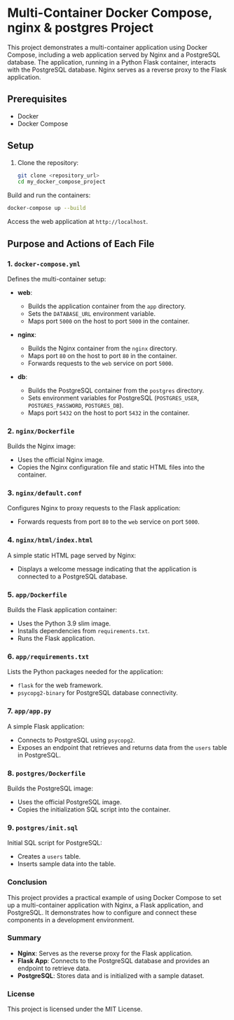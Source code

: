 # Multi-Container Docker Compose, nginx & postgres Project

This project demonstrates a multi-container application using Docker Compose, including a web application served by Nginx and a PostgreSQL database. The application, running in a Python Flask container, interacts with the PostgreSQL database. Nginx serves as a reverse proxy to the Flask application.

## Prerequisites

- Docker
- Docker Compose

## Setup

1. Clone the repository:
   ```sh
   git clone <repository_url>
   cd my_docker_compose_project
   ```
Build and run the containers:

```sh
docker-compose up --build
```
Access the web application at `http://localhost`.


## Purpose and Actions of Each File

### 1. `docker-compose.yml`

Defines the multi-container setup:

- **web**: 
  - Builds the application container from the `app` directory.
  - Sets the `DATABASE_URL` environment variable.
  - Maps port `5000` on the host to port `5000` in the container.

- **nginx**: 
  - Builds the Nginx container from the `nginx` directory.
  - Maps port `80` on the host to port `80` in the container.
  - Forwards requests to the `web` service on port `5000`.

- **db**: 
  - Builds the PostgreSQL container from the `postgres` directory.
  - Sets environment variables for PostgreSQL (`POSTGRES_USER`, `POSTGRES_PASSWORD`, `POSTGRES_DB`).
  - Maps port `5432` on the host to port `5432` in the container.

### 2. `nginx/Dockerfile`

Builds the Nginx image:

- Uses the official Nginx image.
- Copies the Nginx configuration file and static HTML files into the container.

### 3. `nginx/default.conf`

Configures Nginx to proxy requests to the Flask application:

- Forwards requests from port `80` to the `web` service on port `5000`.

### 4. `nginx/html/index.html`

A simple static HTML page served by Nginx:

- Displays a welcome message indicating that the application is connected to a PostgreSQL database.

### 5. `app/Dockerfile`

Builds the Flask application container:

- Uses the Python 3.9 slim image.
- Installs dependencies from `requirements.txt`.
- Runs the Flask application.

### 6. `app/requirements.txt`

Lists the Python packages needed for the application:

- `flask` for the web framework.
- `psycopg2-binary` for PostgreSQL database connectivity.

### 7. `app/app.py`

A simple Flask application:

- Connects to PostgreSQL using `psycopg2`.
- Exposes an endpoint that retrieves and returns data from the `users` table in PostgreSQL.

### 8. `postgres/Dockerfile`

Builds the PostgreSQL image:

- Uses the official PostgreSQL image.
- Copies the initialization SQL script into the container.

### 9. `postgres/init.sql`

Initial SQL script for PostgreSQL:

- Creates a `users` table.
- Inserts sample data into the table.


### Conclusion

This project provides a practical example of using Docker Compose to set up a multi-container application with Nginx, a Flask application, and PostgreSQL. It demonstrates how to configure and connect these components in a development environment.


### Summary

- **Nginx**: Serves as the reverse proxy for the Flask application.
- **Flask App**: Connects to the PostgreSQL database and provides an endpoint to retrieve data.
- **PostgreSQL**: Stores data and is initialized with a sample dataset.

### License
This project is licensed under the MIT License.
